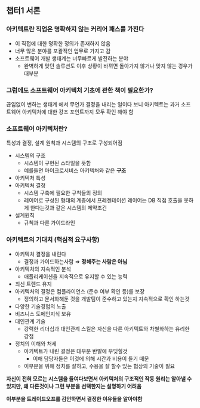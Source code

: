 ## 챕터1 서론

### 아키텍트란 직업은 명확하지 않는 커리어 패스를 가진다

- 이 직접에 대한 명확한 정의가 존재하지 않음
- 너무 많은 분야를 포괄적인 업무로 가지고 감
- 소프트웨어 개발 생태계는 너무빠르게 발전하는 분야
    - 완벽하게 맞던 솔루션도 이후 상황이 바뀌면 돌아가지 않거나 맞지 않는 경우가 대부분

### 그럼에도 소프트웨어 아키텍처 기초에 관한 책이 필요한가?

끊임없이 변하는 생태계 에서 무언가 결정을 내리는 일이다 보니 아키텍트는 과거 소프트웨어 아키텍처에 대한 강조 포인트까지 모두 확인 해야 함

### 소프트웨어 아키텍처란?

특성과 결정, 설계 원칙과 시스템의 구조로 구성되어짐

- 시스템의 구조
    - 시스템이 구현된 스타일을 뜻함
    - 예를들면 마이크로서비스 아키텍처와 같은 **구조**
- 아키텍처 특성
- 아키텍처 결정
    - 시스템 구축에 필요한 규칙들의 정의
    - 레이어로 구성된 형태의 계층에서 프레젠테이션 레이어는 DB 직접 호출을 못하게 한다는것과 같은 시스템의 제약조건
- 설계원칙
    - 규칙과 다른 가이드라인

### 아키텍트의 기대치 (핵심적 요구사항)

- 아키텍처 결정을 내린다
    - 결정과 가이드하는사람 ⇒ **정해주는 사람은 아님**
- 아키텍처의 지속적인 분석
    - 애플리케이션을 지속적으로 유지할 수 있는 능력
- 최신 트렌드 유지
- 아키텍처의 결정은 컴플라이언스 (준수 여부 확인 등)를 보장
    - 정의하고 문서화해둔 것을 개발팀이 준수하고 있는지 지속적으로 확인 하는것
- 다양한 기술경험의 노출
- 비즈니스 도메인지식 보유
- 대인관계 기술
    - 강력한 리더십과 대인관계 스킬은 자신을 다른 아키텍트와 차별화하는 유리한 강점
- 정치의 이해와 처세
    - 아키텍트가 내린 결정은 대부분 반발에 부딪힐것
        - 이해 담당자들은 이것에 의해 시간과 비용이 들기 때문
    - 이부분을 위해 정치를 잘하고, 수용을 잘 할수 있는 협상의 기술이 필요

**자신이 전혀 모르는 시스템을 들여다보면서 아키텍처의 구조적인 작동 원리는 알아낼 수 있지만, 왜 다른것이나 그런 부분을 선택한지는 설명하기 어려움**

**이부분을 트레이드오프를 감안하면서 결정한 이유들을 알아야함**